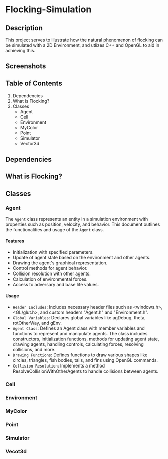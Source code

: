 # Flocking-Simulation

## Description

This project serves to illustrate how the natural phenomenon of flocking can be simulated with a 2D Environment, and utlizes C++ and OpenGL to aid in achieving this. 

## Screenshots

## Table of Contents
1. Dependencies
2. What is Flocking?
3. Classes
    - Agent
    - Cell
    - Environment
    - MyColor
    - Point
    - Simulator
    - Vector3d

## Dependencies

## What is Flocking?

## Classes

### Agent

The `Agent` class represents an entity in a simulation environment with properties such as position, velocity, and behavior. This document outlines the functionalities and usage of the `Agent` class.

#### Features

- Initialization with specified parameters.
- Update of agent state based on the environment and other agents.
- Drawing the agent's graphical representation.
- Control methods for agent behavior.
- Collision resolution with other agents.
- Calculation of environmental forces.
- Access to adversary and base life values.

#### Usage

- `Header Includes`: Includes necessary header files such as <windows.h>, <GL/glut.h>, and custom headers "Agent.h" and "Environment.h".
- `Global Variables`: Declares global variables like agDebug, theta, rotOtherWay, and gEnv.
- `Agent Class`: Defines an Agent class with member variables and functions to represent and manipulate agents. The class includes constructors, initialization functions, methods for updating agent state, drawing agents, handling controls, calculating forces, resolving collisions, and more.
- `Drawing Functions`: Defines functions to draw various shapes like circles, triangles, fish bodies, tails, and fins using OpenGL commands.
- `Collision Resolution`: Implements a method ResolveCollisionWithOtherAgents to handle collisions between agents.

### Cell

### Environment

### MyColor

### Point

### Simulator

### Vecot3d

